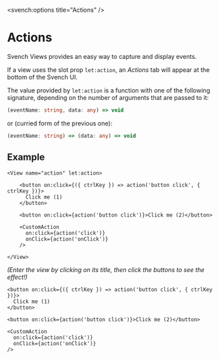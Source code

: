 <script>
   import { View } from 'svench';
   import CustomAction from './CustomAction.svelte';
</script>

<svench:options title="Actions" />

# Actions

Svench Views provides an easy way to capture and display events.

If a view uses the slot prop `let:action`, an *Actions* tab will appear at the bottom of the Svench UI.

The value provided by `let:action` is a function with one of the following signature, depending on the number of arguments that are passed to it:

```ts
(eventName: string, data: any) => void
```

or (curried form of the previous one):

```ts
(eventName: string) => (data: any) => void
```

## Example

```svelte
<View name="action" let:action>

    <button on:click={({ ctrlKey }) => action('button click', { ctrlKey })}>
      Click me (1)
    </button>

    <button on:click={action('button click')}>Click me (2)</button>

    <CustomAction
      on:click={action('click')}
      onClick={action('onClick')}
    />

</View>
```

_(Enter the view by clicking on its title, then click the buttons to see the effect!)_

<View name="action" let:action>

    <button on:click={({ ctrlKey }) => action('button click', { ctrlKey })}>
      Click me (1)
    </button>

    <button on:click={action('button click')}>Click me (2)</button>

    <CustomAction
      on:click={action('click')}
      onClick={action('onClick')}
    />

</View>
